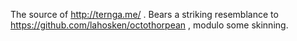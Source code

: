The source of http://ternga.me/ .
Bears a striking resemblance to
https://github.com/lahosken/octothorpean ,
modulo some skinning.
